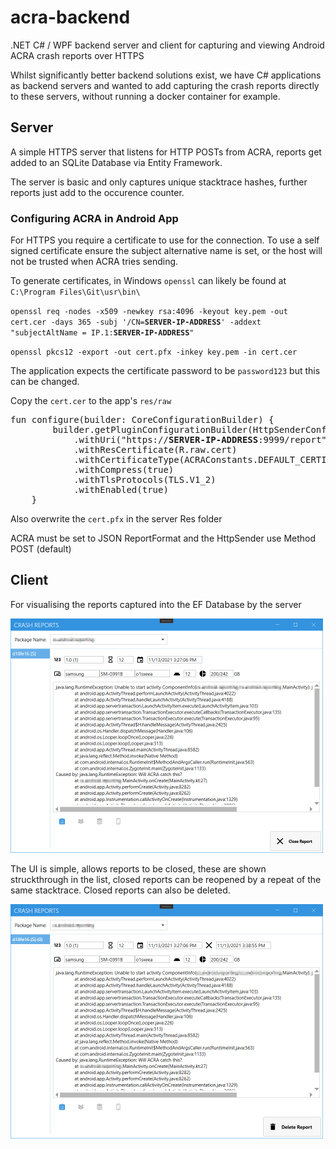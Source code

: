 # acra-backend
.NET C# / WPF backend server and client for capturing and viewing Android ACRA crash reports over HTTPS 

Whilst significantly better backend solutions exist, we have C# applications as backend servers and wanted to add capturing the crash reports directly to these servers, without running a docker container for example.

## Server 

A simple HTTPS server that listens for HTTP POSTs from ACRA, reports get added to an SQLite Database via Entity Framework.

The server is basic and only captures unique stacktrace hashes, further reports just add to the occurence counter.

### Configuring ACRA in Android App

For HTTPS you require a certificate to use for the connection. To use a self signed certificate ensure the subject alternative name is set, or the host will not be trusted when ACRA tries sending.

To generate certificates, in Windows `openssl` can likely be found at `C:\Program Files\Git\usr\bin\`

<code>openssl req -nodes -x509 -newkey rsa:4096 -keyout key.pem -out cert.cer -days 365 -subj '/CN=<b>SERVER-IP-ADDRESS</b>' -addext "subjectAltName = IP.1:<b>SERVER-IP-ADDRESS</b>"</code>

`openssl pkcs12 -export -out cert.pfx -inkey key.pem -in cert.cer`

The application expects the certificate password to be `password123` but this can be changed.

Copy the `cert.cer` to the app's `res/raw`

<pre>
fun configure(builder: CoreConfigurationBuilder) {
        builder.getPluginConfigurationBuilder(HttpSenderConfigurationBuilder::class.java)
            .withUri("https://<b>SERVER-IP-ADDRESS</b>:9999/report")
            .withResCertificate(R.raw.cert)
            .withCertificateType(ACRAConstants.DEFAULT_CERTIFICATE_TYPE)
            .withCompress(true)
            .withTlsProtocols(TLS.V1_2)
            .withEnabled(true)
    }
</pre>

Also overwrite the `cert.pfx` in the server Res folder

ACRA must be set to JSON ReportFormat and the HttpSender use Method POST (default)

## Client

For visualising the reports captured into the EF Database by the server

<img src='/Screenshots/Open.png' width='500'>

The UI is simple, allows reports to be closed, these are shown struckthrough in the list, closed reports can be reopened by a repeat of the same stacktrace. Closed reports can also be deleted.

<img src='/Screenshots/Closed.png' width='500'>
